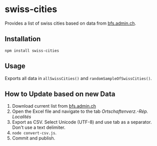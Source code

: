 # swiss-cities
Provides a list of swiss cities based on data from [bfs.admin.ch](http://www.bfs.admin.ch/bfs/portal/de/index/infothek/nomenklaturen/blank/blank/gem_liste/04.html).

## Installation
`npm install swiss-cities`

## Usage
Exports all data in `allSwissCities()` and `randomSampleOfSwissCities()`.

## How to Update based on new Data
1. Download current list from [bfs.admin.ch](http://www.bfs.admin.ch/bfs/portal/de/index/infothek/nomenklaturen/blank/blank/gem_liste/04.html)
2. Open the Excel file and navigate to the tab _Ortschaftenverz.-Rép. Localités_
3. Export as CSV. Select Unicode (UTF-8) and use tab as a separator. Don't use a text delimiter.
4. `node convert-csv.js`.
5. Commit and publish.

